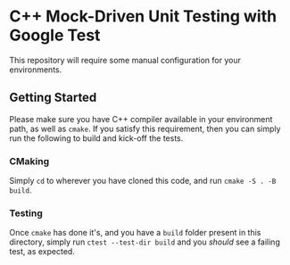 # C++ Mock-Driven Unit Testing with Google Test

This repository will require some manual configuration for your environments.

## Getting Started

Please make sure you have C++ compiler available in your environment path, as well as `cmake`. If
you satisfy this requirement, then you can simply run the following to build and kick-off the tests.

### CMaking
Simply `cd` to wherever you have cloned this code, and run `cmake -S . -B build`.

### Testing
Once `cmake` has done it's, and you have a `build` folder present in this directory, simply run
`ctest --test-dir build` and you _should_ see a failing test, as expected.